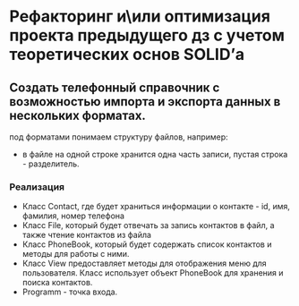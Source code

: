 # Рефакторинг и\или оптимизация проекта предыдущего дз с учетом теоретических основ SOLID’а

## Создать телефонный справочник с возможностью импорта и экспорта данных в нескольких форматах.
под форматами понимаем структуру файлов, например:
- в файле на одной строке хранится одна часть записи, пустая строка - разделитель.

### Реализация

* Класс Contact, где будет храниться информации о контакте - id, имя, фамилия, номер телефона
* Класс File, который будет отвечать за запись контактов в файл, а также чтение контактов из файла
* Класс PhoneBook, который будет содержать список контактов и методы для работы с ними.
* Класс View предоставляет методы для отображения меню для пользователя. Класс использует объект PhoneBook для хранения и поиска контактов.
* Programm - точка входа.